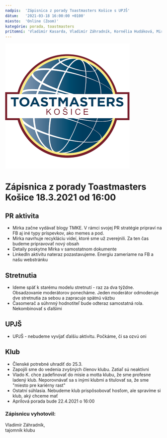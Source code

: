 ```yaml
---
nadpis:  'Zápisnica z porady Toastmasters Košice s UPJŠ'
dátum:   '2021-03-18 16:00:00 +0100'
miesto:  'Online (Zoom)'
kategórie: porada, toastmasters
prítomní: 'Vladimír Kasarda, Vladimír Záhradník, Kornélia Hudáková, Miroslava Hrešková, Miroslav Kajňák'
---
```


![alt text][logo]
# Zápisnica z porady Toastmasters Košice 18.3.2021 od 16:00

## PR aktivita
- Mirka začne vydávať blogy TMKE. V rámci svojej PR stratégie pripraví na FB aj iné typy príspevkov, ako memes a pod.
- Mirka navrhuje recykláciu videí, ktoré sme už zverejnili. Za ten čas budeme pripravovať nový obsah
- Detaily poskytne Mirka v samostatnom dokumente
- LinkedIn aktivitu nateraz pozastavujeme. Energiu zameriame na FB a našu webstránku

## Stretnutia
- Ideme späť k starému modelu stretnutí - raz za dva týždne. Obsadzovanie moderátorov ponecháme. Jeden moderátor odmoderuje dve stretnutia za sebou a zapracuje spätnú väzbu
- Časomerač a súhrnný hodnotiteľ bude odteraz samostatná rola. Nekombinovať s ďalšími

## UPJŠ
- UPJŠ - nebudeme vyvíjať ďalšiu aktivitu. Počkáme, či sa ozvú oni

## Klub
- Členské potrebné uhradiť do 25.3.
- Zapojili sme do vedenia zvyšných členov klubu. Zatiaľ sú neaktívni
- Vlado K. chce zadefinovať do misie a motta klubu, že sme profesne ladený klub. Neporovnávať sa s inými klubmi a titulovať sa, že sme "miesto pre kariérny rast"
- Ostatní súhlasia. Nebudeme klub prispôsobovať hosťom, ale spravíme si klub, aký chceme mať
- Aprílová porada bude 22.4.2021 o 16:00

### Zápisnicu vyhotovil:
Vladimír Záhradník,  
tajomník klubu

[logo]: https://github.com/toastmasters-kosice/graficke-podklady/raw/main/Log%C3%A1/%C5%A0tandardn%C3%A9%20zmen%C5%A1en%C3%A9%20logo%20TMKE.png "Logo Toastmasters Košice"
